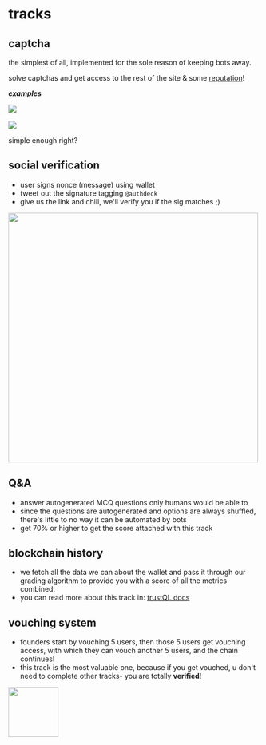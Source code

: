 # tracks

## captcha
the simplest of all, implemented for the sole reason of keeping bots away.

solve captchas and get access to the rest of the site & some <u>reputation</u>!

**_examples_**


<img src ="https://pbs.twimg.com/media/EZHaz4qX0AEoNgn.png"/>
<br>
<br>
<img src ="https://aws1.discourse-cdn.com/github/original/3X/c/3/c35ea2e010fc82850091c10a60020546230ef5e6.png" />

simple enough right?

## social verification

- user signs nonce (message) using wallet
- tweet out the signature tagging `@authdeck`
- give us the link and chill, we'll verify you if the sig matches ;)

<img src="https://i.imgur.com/MFT0Imy.png" width="500" />

## Q&A
- answer autogenerated MCQ questions only humans would be able to
- since the questions are autogenerated and options are always shuffled, there's little to no way it can be automated by bots
- get 70% or higher to get the score attached with this track

## blockchain history
- we fetch all the data we can about the wallet and pass it through our grading algorithm to provide you with a score of all the metrics combined.
- you can read more about this track in: [trustQL docs](https://ayshptk.gitbook.io/pied-piper-docs/)

## vouching system
- founders start by vouching 5 users, then those 5 users get vouching access, with which they can vouch another 5 users, and the chain continues!
- this track is the most valuable one, because if you get vouched, u don't need to complete other tracks- you are totally **verified**!

<img src="https://www.citypng.com/public/uploads/small/516153360985e8a3083wwlrbecohvu3jbhbrtjcpouzpncz50epfglbc67jp6goihsexpyqbbjwq7bxaxrt45uajomxhtkotvigdikfomhcfxc4.png" width="100">